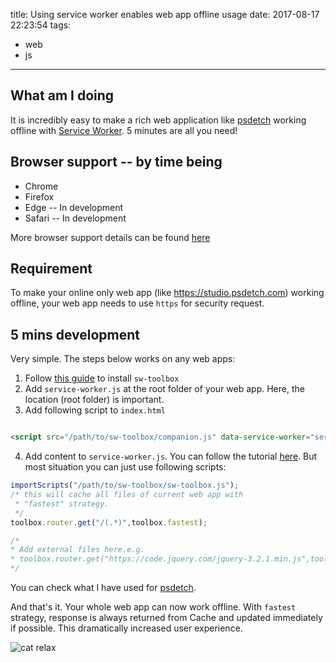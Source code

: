 title: Using service worker enables web app offline usage
date: 2017-08-17 22:23:54
tags:
  - web
  - js
---

## What am I doing

It is incredibly easy to make a rich web application like [psdetch](https://studio.psdetch.com) working offline with [Service Worker](https://developers.google.com/web/fundamentals/getting-started/primers/service-workers). 5 minutes are all you need!

<!-- more -->
## Browser support -- by time being

* Chrome
* Firefox
* Edge -- In development
* Safari -- In development

More browser support details can be found [here](https://caniuse.com/#search=service%20worker)

## Requirement

To make your online only web app (like https://studio.psdetch.com) working offline, your web app needs to use `https` for security request.

## 5 mins development

Very simple. The steps below works on any web apps:

1. Follow [this guide](https://googlechrome.github.io/sw-toolbox/) to install `sw-toolbox`
2. Add `service-worker.js` at the root folder of your web app. Here, the location (root folder) is important.
3. Add following script to `index.html`

```html

<script src="/path/to/sw-toolbox/companion.js" data-service-worker="service-worker.js"></script>

```

4. Add content to `service-worker.js`. You can follow the tutorial [here](https://googlechrome.github.io/sw-toolbox/usage.html#main). But most situation you can just use following scripts:

```js
importScripts("/path/to/sw-toolbox/sw-toolbox.js");
/* this will cache all files of current web app with 
 * "fastest" strategy. 
 */
toolbox.router.get("/(.*)",toolbox.fastest);

/*
* Add external files here.e.g.
* toolbox.router.get("https://code.jquery.com/jquery-3.2.1.min.js",toolbox.fastest);
*/

```

You can check what I have used for [psdetch](https://studio.psdetch.com/service-worker.js).

And that's it. Your whole web app can now work offline. With `fastest` strategy, response is always returned from Cache and updated immediately if possible. This dramatically increased user experience.

![cat relax](https://drive.google.com/uc?export=download&id=0ByuKQDQ-pFtieUQ0QVNuR1RMUUE)